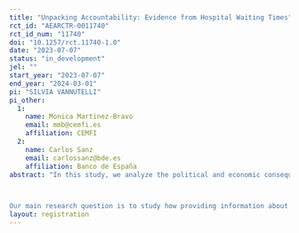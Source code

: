 ```yaml
---
title: "Unpacking Accountability: Evidence from Hospital Waiting Times"
rct_id: "AEARCTR-0011740"
rct_id_num: "11740"
doi: "10.1257/rct.11740-1.0"
date: "2023-07-07"
status: "in_development"
jel: ""
start_year: "2023-07-07"
end_year: "2024-03-01"
pi: "SILVIA VANNUTELLI"
pi_other:
  1:
    name: Monica Martinez-Bravo
    email: mmb@cemfi.es
    affiliation: CEMFI
  2:
    name: Carlos Sanz
    email: carlossanz@bde.es
    affiliation: Banco de España
abstract: "In this study, we analyze the political and economic consequences of providing information about waiting times in healthcare. With this objective, we plan to implement a number of large-scale online experiments conducted on a representative sample of the Spanish population. Spain was one of the most severely affected countries by the Covid-19 pandemic, which critically impacted access to healthcare for non-urgent visits and procedures, leading to a substantial lengthening in waiting times for both specialist visits and elective surgeries.

Our main research question is to study how providing information about the waiting times for healthcare surgeries and consultations and about the difference in service provision across Spanish regions affect trust in institutions, support for extremist parties, polarization, and distributive preferences, among other political attitudes. "
layout: registration
---
```


